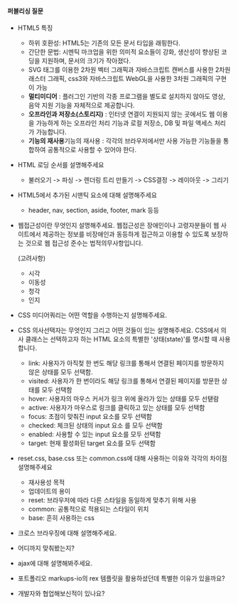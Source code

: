 #### 퍼블리싱 질문

- HTML5 특징

  - 하위 호환성: HTML5는 기존의 모든 문서 타입을 래핑한다.
  - 간단한 문법: 시멘틱 마크업을 위한 의미적 요소들이 강화, 생산성이 향상된 코딩을 지원하며, 문서의 크기가 작아졌다.
  - SVG 태그를 이용한 2차원 벡터 그래픽과 자바스크립트 캔버스를 사용한 2차원 래스터 그래픽, css3와 자바스크립트 WebGL을 사용한 3차원 그래픽의 구현이 가능
  - **멀티미디어** : 플러그인 기반의 각종 프로그램을 별도로 설치하지 않아도 영상, 음악 지원 기능을 자체적으로 제공합니다.
  - **오프라인과 저장소(스토리지)** : 인터넷 연결이 지원되지 않는 곳에서도 웹 이용을 가능하게 하는 오프라인 처리 기능과 로컬 저장소, DB 및 파일 액세스 처리가 가능합니다.
  - **기능의 재사용**기능의 재사용 : 각각의 브라우저에서만 사용 가능한 기능들을 통합하여 공통적으로 사용할 수 있어야 한다.

- HTML 로딩 순서를 설명해주세요

  - 불러오기 -> 파싱 -> 렌더링 트리 만들기 -> CSS결정 -> 레이아웃 -> 그리기

- HTML5에서 추가된 시맨틱 요소에 대해 설명해주세요

  - header, nav, section, aside, footer, mark 등등 

- 웹접근성이란 무엇인지 설명해주세요.
  웹접근성은 장애인이나 고령자분들이 웹 사이트에서 제공하는 정보를 비장애인과 동등하게 접근하고 이용할 수 있도록 보장하는 것으로 웹 접근성 준수는 법적의무사항입니다. 

  (고려사항)

  - 시각
  - 이동성
  - 청각
  - 인지

- CSS 미디어쿼리는 어떤 역할을 수행하는지 설명해주세요.



- CSS 의사선택자는 무엇인지 그리고 어떤 것들이 있는 설명해주세요.
  CSS에서 의사 클래스는 선택하고자 하는 HTML 요소의 특별한 '상태(state)'를 명시할 때 사용합니다.
  - link: 사용자가 아직첮 한 번도 해당 링크를 통해서 연결된 페이지를 방문하지 않은 상태를 모두 선택함.
  - visited: 사용자가 한 번이라도 해당 링크를 통해서 연결된 페이지를 방문한 상태를 모두 선택함
  - hover: 사용자의 마우스 커서가 링크 위에 올라가 있는 상태를 모두 선탣람
  - active: 사용자가 마우스로 링크를 클릭하고 있는 상태를 모두 선택함
  - focus: 초점이 맞춰진 input 요소를 모두 선택함
  - checked: 체크된 상태의 input 요소 를 모두 선택함 
  - enabled: 사용할 수 있는 input 요소를 모두 선택함
  - target: 현재 활성화된 target 요소를 모두 선택함
- reset.css, base.css 또는 common.css에 대해 사용하는 이유와 각각의 차이점 설명해주세요
  - 재사용성 목적
  - 업데이트의 용이
  - reset: 브라우저에 따라 다른 스타일을 동일하게 맞추기 위해 사용
  - common: 공통적으로 적용되는 스타일이 위치
  - base: 흔히 사용하는 css



- 크로스 브라우징에 대해 설명해주세요. 
- 어디까지 맞춰봤는지?

- ajax에 대해 설명해봐주세요.



- 포트폴리오 markups-io의 rex 템플릿을 활용하셨던데 특별한 이유가 있을까요?
- 개발자와 협업해보신적이 있나요?